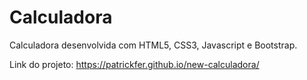 # Calculadora
Calculadora desenvolvida com HTML5, CSS3, Javascript e Bootstrap.

Link do projeto: https://patrickfer.github.io/new-calculadora/
